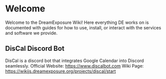 <!-- TITLE: Home -->
<!-- SUBTITLE: A quick summary of Home -->

# Welcome
Welcome to the DreamExposure Wiki! Here everything DE works on is  documented with guides for how to use, install, or interact with the services and software we provide.

## DisCal Discord Bot
DisCal is a discord bot that integrates Google Calendar into Discord seamlessly.
Official Website: https://www.discalbot.com
Wiki Page: https://wikijs.dreamexposure.org/projects/discal/start